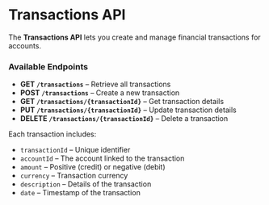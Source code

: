 # Transactions API

The **Transactions API** lets you create and manage financial transactions for accounts.  

### Available Endpoints
- **GET `/transactions`** – Retrieve all transactions  
- **POST `/transactions`** – Create a new transaction  
- **GET `/transactions/{transactionId}`** – Get transaction details  
- **PUT `/transactions/{transactionId}`** – Update transaction details  
- **DELETE `/transactions/{transactionId}`** – Delete a transaction  

Each transaction includes:  
- `transactionId` – Unique identifier  
- `accountId` – The account linked to the transaction  
- `amount` – Positive (credit) or negative (debit)  
- `currency` – Transaction currency  
- `description` – Details of the transaction  
- `date` – Timestamp of the transaction
